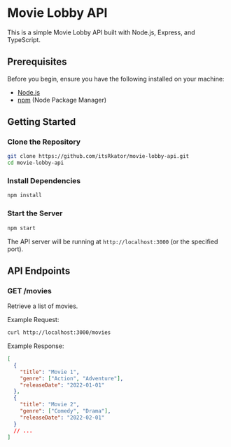 # Movie Lobby API

This is a simple Movie Lobby API built with Node.js, Express, and TypeScript.

## Prerequisites

Before you begin, ensure you have the following installed on your machine:

- [Node.js](https://nodejs.org/)
- [npm](https://www.npmjs.com/) (Node Package Manager)

## Getting Started

### Clone the Repository

```bash
git clone https://github.com/itsRkator/movie-lobby-api.git
cd movie-lobby-api
```

### Install Dependencies

```bash
npm install
```

### Start the Server

```bash
npm start
```

The API server will be running at `http://localhost:3000` (or the specified port).

## API Endpoints

### GET /movies

Retrieve a list of movies.

Example Request:

```bash
curl http://localhost:3000/movies
```

Example Response:

```json
[
  {
    "title": "Movie 1",
    "genre": ["Action", "Adventure"],
    "releaseDate": "2022-01-01"
  },
  {
    "title": "Movie 2",
    "genre": ["Comedy", "Drama"],
    "releaseDate": "2022-02-01"
  }
  // ...
]
```
